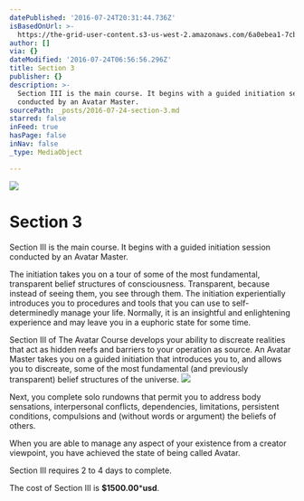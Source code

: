 ```yaml
---
datePublished: '2016-07-24T20:31:44.736Z'
isBasedOnUrl: >-
  https://the-grid-user-content.s3-us-west-2.amazonaws.com/6a0ebea1-7cbd-4380-b1a2-1bc4884a60f4.jpg
author: []
via: {}
dateModified: '2016-07-24T06:56:56.296Z'
title: Section 3
publisher: {}
description: >-
  Section III is the main course. It begins with a guided initiation session
  conducted by an Avatar Master.
sourcePath: _posts/2016-07-24-section-3.md
starred: false
inFeed: true
hasPage: false
inNav: false
_type: MediaObject

---
```

![](https://the-grid-user-content.s3-us-west-2.amazonaws.com/6a0ebea1-7cbd-4380-b1a2-1bc4884a60f4.jpg)

# Section 3

Section III is the main course. It begins with a guided initiation session conducted by an Avatar Master.

The initiation takes you on a tour of some of the most fundamental, transparent belief structures of consciousness. Transparent, because instead of seeing them, you see through them. The initiation experientially introduces you to procedures and tools that you can use to self-determinedly manage your life. Normally, it is an insightful and enlightening experience and may leave you in a euphoric state for some time.

Section III of The Avatar Course develops your ability to discreate realities that act as hidden reefs and barriers to your operation as source. An Avatar Master takes you on a guided initiation that introduces you to, and allows you to discreate, some of the most fundamental (and previously transparent) belief structures of the universe.
![](https://the-grid-user-content.s3-us-west-2.amazonaws.com/ab30ab1e-c264-47c4-8729-1d104dc24b43.jpg)

Next, you complete solo rundowns that permit you to address body sensations, interpersonal conflicts, dependencies, limitations, persistent conditions, compulsions and (without words or argument) the beliefs of others.

When you are able to manage any aspect of your existence from a creator viewpoint, you have achieved the state of being called Avatar.

Section III requires 2 to 4 days to complete.

The cost of Section III is **$1500.00**\***usd**.